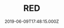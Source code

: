 ---
title: "RED"
year: 2010
date: 2019-06-09T17:48:15.000Z
permalink: /almanac/movies/2019-06-09-red/index.html
rating: 3
tmdbid: 39514
---